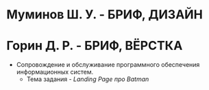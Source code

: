 # Муминов Ш. У. - БРИФ, ДИЗАЙН
# Горин Д. Р. - БРИФ, ВЁРСТКА
- Сопровождение и обслуживание программного обеспечения информационных систем.
  - Тема задания - *Landing Page про Batman*
